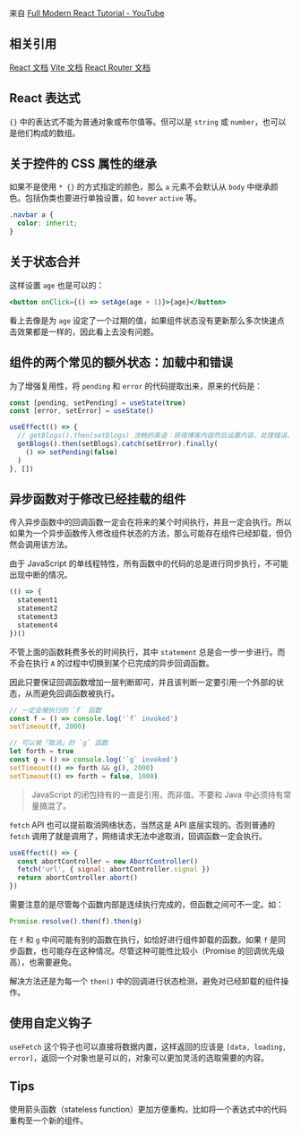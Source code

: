 来自 [Full Modern React Tutorial - YouTube](https://www.youtube.com/playlist?list=PL4cUxeGkcC9gZD-Tvwfod2gaISzfRiP9d)

## 相关引用

[React 文档](https://zh-hans.reactjs.org/docs/getting-started.html)
[Vite 文档](https://vitejs.dev/guide/)
[React Router 文档](https://reactrouter.com/web/guides/quick-start)

## React 表达式

`{}` 中的表达式不能为普通对象或布尔值等。但可以是 `string` 或 `number`，也可以是他们构成的数组。

## 关于控件的 CSS 属性的继承

如果不是使用 `* {}` 的方式指定的颜色，那么 `a` 元素不会默认从 `body` 中继承颜色。包括伪类也要进行单独设置，如 `hover` `active` 等。

```css
.navbar a {
  color: inherit;
}
```

## 关于状态合并

这样设置 `age` 也是可以的：

```jsx
<button onClick={() => setAge(age + 1)}>{age}</button>
```

看上去像是为 `age` 设定了一个过期的值，如果组件状态没有更新那么多次快速点击效果都是一样的，因此看上去没有问题。

## 组件的两个常见的额外状态：加载中和错误

为了增强复用性，将 `pending` 和 `error` 的代码提取出来，原来的代码是：

```jsx
const [pending, setPending] = useState(true)
const [error, setError] = useState()

useEffect(() => {
  // getBlogs().then(setBlogs) 流畅的英语：获得博客内容然后设置内容、处理错误、最后取消加载状态
  getBlogs().then(setBlogs).catch(setError).finally(
    () => setPending(false)
  )
}, [])
```

## 异步函数对于修改已经挂载的组件

传入异步函数中的回调函数一定会在将来的某个时间执行，并且一定会执行。所以如果为一个异步函数传入修改组件状态的方法，那么可能存在组件已经卸载，但仍然会调用该方法。

由于 JavaScript 的单线程特性，所有函数中的代码的总是进行同步执行，不可能出现中断的情况。

```js
(() => {
  statement1
  statement2
  statement3
  statement4
})()
```

不管上面的函数耗费多长的时间执行，其中 `statement` 总是会一步一步进行。而不会在执行 `A` 的过程中切换到某个已完成的异步回调函数。

因此只要保证回调函数增加一层判断即可，并且该判断一定要引用一个外部的状态，从而避免回调函数被执行。

```js
// 一定会被执行的 `f` 函数
const f = () => console.log('`f` invoked')
setTimeout(f, 2000)

// 可以被「取消」的 `g` 函数
let forth = true
const g = () => console.log('`g` invoked')
setTimeout(() => forth && g(), 2000)
setTimeout(() => forth = false, 1000)
```

> JavaScript 的闭包持有的一直是引用，而非值。不要和 Java 中必须持有常量搞混了。

`fetch` API 也可以提前取消网络状态，当然这是 API 底层实现的。否则普通的 `fetch` 调用了就是调用了，网络请求无法中途取消，回调函数一定会执行。

```js
useEffect(() => {
  const abortController = new AbortController()
  fetch('url', { signal: abortController.signal })
  return abortController.abort()
})
```

需要注意的是尽管每个函数内部是连续执行完成的，但函数之间可不一定。如：

```js
Promise.resolve().then(f).then(g)
```

在 `f` 和 `g` 中间可能有别的函数在执行，如恰好进行组件卸载的函数。如果 `f` 是同步函数，也可能存在这种情况。尽管这种可能性比较小（Promise 的回调优先级高），也需要避免。

解决方法还是为每一个 `then()` 中的回调进行状态检测，避免对已经卸载的组件操作。

## 使用自定义钩子

`useFetch` 这个钩子也可以直接将数据内置，这样返回的应该是 `[data, loading, error]`，返回一个对象也是可以的，对象可以更加灵活的选取需要的内容。

## Tips

使用箭头函数（stateless function）更加方便重构，比如将一个表达式中的代码重构至一个新的组件。
